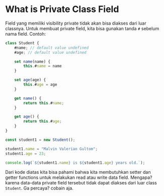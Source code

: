 # What is Private Class Field

Field yang memiliki visibility private tidak akan bisa diakses dari luar classnya. Untuk membuat private field, kita bisa gunakan tanda `#` sebelum nama field. Contoh:

```js
class Student {
    #name; // default value undefined
    #age; // default value undefined

    set name(name) {
        this.#name = name
    }

    set age(age) {
        this.#age = age
    }

    get name() {
        return this.#name;
    }

    get age() {
        return this.#age;
    }
}

const student1 = new Student();

student1.name = "Malvin Valerian Gultom";
student1.age = 23;

console.log(`${student1.name} is ${student1.age} years old.`);
```

Dari kode diatas kita bisa pahami bahwa kita membutuhkan setter dan getter functions untuk melakukan read atau write data field. Mengapa? karena data-data private field tersebut tidak dapat diakses dari luar class `Student`. Ga percaya? cobain aja.